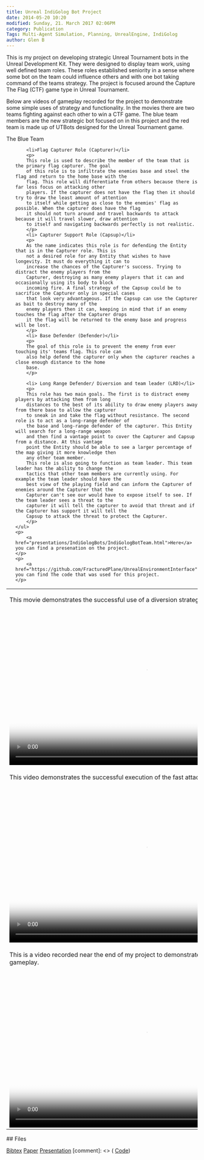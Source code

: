 ```yaml
---
title: Unreal IndiGolog Bot Project
date: 2014-05-20 10:20
modified: Sunday, 21. March 2017 02:06PM 
category: Publication
Tags: Multi-Agent Simulation, Planning, UnrealEngine, IndiGolog
author: Glen B
---
```


This is my project on developing strategic Unreal Tournament bots in the Unreal Development Kit. They were designed to display team work, using well defined team roles. These roles established seniority in a sense where some bot on the team could influence others and with one bot taking command of the teams strategy. The project is focused around the Capture The Flag (CTF) game type in Unreal Tournament. 

Below are videos of gameplay recorded for the project to demonstrate some simple uses of strategy and functionality. In the movies there are two teams fighting against each other to win a CTF game. The blue team members are the new strategic bot focused on in this project and the red team is made up of UTBots designed for the Unreal Tournament game.

<article>
	The Blue Team <br>
	<ul>
	
		<li>Flag Capturer Role (Capturer)</li>
		<p>
		This role is used to describe the member of the team that is the primary flag capturer. The goal
		of this role is to infiltrate the enemies base and steel the flag and return to the home base with the
		flag. This role will differentiate from others because there is far less focus on attacking other
		players. If the capturer does not have the flag then it should try to draw the least amount of attention
		to itself while getting as close to the enemies' flag as possible. When the capturer does have the flag
		it should not turn around and travel backwards to attack because it will travel slower, draw attention
		to itself and navigating backwards perfectly is not realistic.
		</p>
		<li> Capturer Support Role (Capsup)</li>
		<p>
		As the name indicates this role is for defending the Entity that is in the Capturer role. This is
		not a desired role for any Entity that wishes to have longevity. It must do everything it can to
		increase the chances of the Capturer's success. Trying to distract the enemy players from the
		Capturer, destroying as many enemy players that it can and occasionally using its body to block
		incoming fire. A final strategy of the Capsup could be to sacrifice the Capturer only in special cases
		that look very advantageous. If the Capsup can use the Capturer as bait to destroy many of the
		enemy players then it can, keeping in mind that if an enemy touches the flag after the Capturer drops
		it the flag will be returned to the enemy base and progress will be lost.
		</p>
		<li> Base Defender (Defender)</li>
		<p>
		The goal of this role is to prevent the enemy from ever touching its' teams flag. This role can
		also help defend the capturer only when the capturer reaches a close enough distance to the home
		base.
		</p>
		
		<li> Long Range Defender/ Diversion and team leader (LRD)</li>
		<p>
		This role has two main goals. The first is to distract enemy players by attacking them from long
		distances to the best of its ability to draw enemy players away from there base to allow the capturer
		to sneak in and take the flag without resistance. The second role is to act as a long-range defender of
		the base and long-range defender of the capturer. This Entity will search for a long-range weapon
		and then find a vantage point to cover the Capturer and Capsup from a distance. At this vantage
		point the Entity should be able to see a larger percentage of the map giving it more knowledge then
		any other team member.
		This role is also going to function as team leader. This team leader has the ability to change the
		tactics that other team members are currently using. For example the team leader should have the
		best view of the playing field and can inform the Capturer of enemies around the Capturer that the
		Capturer can't see our would have to expose itself to see. If the team leader sees a threat to the
		capturer it will tell the capturer to avoid that threat and if the Capturer has support it will tell the
		Capsup to attack the threat to protect the Capturer.
		</p>
	</ul>
	<p>
		<a href="presentations/IndiGologBots/IndiGologBotTeam.html">Here</a> you can find a presenation on the project.
	</p>
	<p>
		<a href="https://github.com/FracturedPlane/UnrealEnvironmentInterface">Here</a> you can find The code that was used for this project.
	</p>
</article>
<article>
	<table >
		<tr>
			<td>
				<article>
					<p>
						This movie demonstrates the successful use of a diversion strategy used by the blue 
						team.
					</p>
					<video controls poster="images/FirstFrameDiversion.png" width="720" height="410">
					  <source type="video/webm" src="movies/Diversion Strategy.webm"></source>
					  <source type="video/mp4" src="movies/Diversion Strategy.mp4"></source>
					  <source type="video/ogv" src="movies/Diversion Strategy.ogv"></source>
					</video>
				</article>
			</td>
		</tr>
		<tr>
			<td class="mainBody">
				<article>
					<p>
						This video demonstrates the successful execution of the fast attack strategy.
					</p>
					<video controls poster="images/FirstFrameFastAttack.png" width="720" height="410">
					  <source type="video/mp4" src="movies/Fast Attack Strategy.mp4"></source>
					  <source type="video/webm" src="movies/Fast Attack Strategy.webm"></source>
					  <source type="video/ogv" src="movies/Fast Attack Strategy.ogv"></source>
					</video>
				</article>
			</td>
		</tr>
		<tr>
			<td class="mainBody">
				<article>
					<p>
						This is a video recorded near the end of my project to demonstrate a
						longer amount of gameplay.
					</p>
					<video controls poster="images/FirstFrame3on4.png" width="720" height="410">
					  <source type="video/mp4" src="../movies/sampleDemo2-4.mp4"></source>
					  <source type="video/webm" src="../movies/sampleDemo2-4.webm"></source>
					</video>
				</article>
			</td>
		</tr>
	</table>
</article>
## Files

[Bibtex](../files/bibtex/EnvironmentOpt.bib)
[Paper](///projects/EnvironmentOpt/ArchOpt.pdf)
[Presentation](///projects/GameLevelOptimization/paper_errata.pdf)
[comment]: <> ( [Code](https://github.com/FracturedPlane/EnvironmentInterface))


